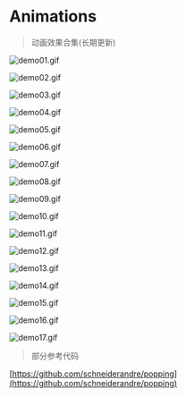 # Animations

> 动画效果合集(长期更新)

![demo01.gif](http://images2015.cnblogs.com/blog/607542/201511/607542-20151116202907436-992788389.gif)

![demo02.gif](http://images2015.cnblogs.com/blog/607542/201511/607542-20151117153339436-1227969788.gif)

![demo03.gif](http://images2015.cnblogs.com/blog/607542/201511/607542-20151117113153374-1370793997.gif)

![demo04.gif](http://images2015.cnblogs.com/blog/607542/201511/607542-20151126163829593-1094083749.gif)

![demo05.gif](http://images2015.cnblogs.com/blog/607542/201511/607542-20151118112108890-1975317749.gif)

![demo06.gif](http://images2015.cnblogs.com/blog/607542/201511/607542-20151124105608093-967010463.gif)

![demo07.gif](http://images2015.cnblogs.com/blog/607542/201511/607542-20151125162318999-1831082807.gif)

![demo08.gif](http://images2015.cnblogs.com/blog/607542/201511/607542-20151126162351577-1180233485.gif)

![demo09.gif](http://images2015.cnblogs.com/blog/607542/201511/607542-20151127110741452-740186644.gif)

![demo10.gif](http://images2015.cnblogs.com/blog/607542/201511/607542-20151129112506438-2085628251.gif)

![demo11.gif](http://images2015.cnblogs.com/blog/607542/201512/607542-20151201144851780-411768046.gif)

![demo12.gif](http://images0.cnblogs.com/blog2015/607542/201507/092155013143234.gif)

![demo13.gif](http://images2015.cnblogs.com/blog/607542/201512/607542-20151203135710705-1762237569.gif)

![demo14.gif](http://images.cnitblog.com/blog2015/607542/201504/091134007433262.gif)

![demo15.gif](http://images2015.cnblogs.com/blog/607542/201512/607542-20151208163053761-1976551200.gif)

![demo16.gif](http://images2015.cnblogs.com/blog/607542/201512/607542-20151217093002474-1691416086.gif)

![demo17.gif](http://images2015.cnblogs.com/blog/607542/201512/607542-20151218205024240-1886805240.gif)

> 部分参考代码

[https://github.com/schneiderandre/popping](https://github.com/schneiderandre/popping)

